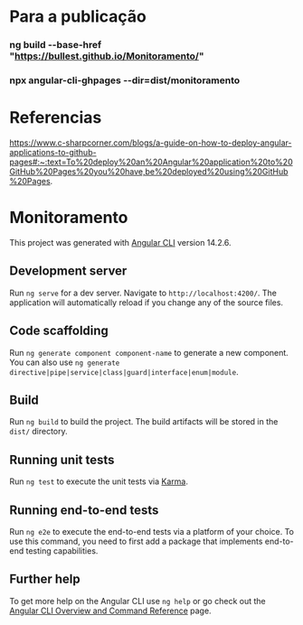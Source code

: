 
# Para a publicação

### ng build --base-href "https://bullest.github.io/Monitoramento/"
### npx angular-cli-ghpages --dir=dist/monitoramento


# Referencias 
https://www.c-sharpcorner.com/blogs/a-guide-on-how-to-deploy-angular-applications-to-github-pages#:~:text=To%20deploy%20an%20Angular%20application%20to%20GitHub%20Pages%20you%20have,be%20deployed%20using%20GitHub%20Pages.


# Monitoramento

This project was generated with [Angular CLI](https://github.com/angular/angular-cli) version 14.2.6.

## Development server

Run `ng serve` for a dev server. Navigate to `http://localhost:4200/`. The application will automatically reload if you change any of the source files.

## Code scaffolding

Run `ng generate component component-name` to generate a new component. You can also use `ng generate directive|pipe|service|class|guard|interface|enum|module`.

## Build

Run `ng build` to build the project. The build artifacts will be stored in the `dist/` directory.

## Running unit tests

Run `ng test` to execute the unit tests via [Karma](https://karma-runner.github.io).

## Running end-to-end tests

Run `ng e2e` to execute the end-to-end tests via a platform of your choice. To use this command, you need to first add a package that implements end-to-end testing capabilities.

## Further help

To get more help on the Angular CLI use `ng help` or go check out the [Angular CLI Overview and Command Reference](https://angular.io/cli) page.
